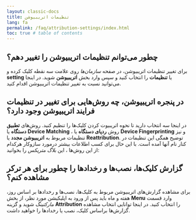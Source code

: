 ```yaml
---
layout: classic-docs
title: تنظیمات اتریبیوشن
lang: fa
permalink: /faq/attribution-settings/index.html
toc: true # table of contents
---
```


## چطور می‌توانم تنظیمات اتریبیوشن را تغییر دهم؟

برای تغییر تنظیمات اتریبیوشن، در صفحه _سازمان‌ها_ روی علامت سه نقطه کلیک کرده و **setting** یا **تنظیمات** را انتخاب کنید و سپس وارد بخش **اتریبیوشن** شوید. در اینجا می‌توانید نسبت به تغییر تنظیمات اتریبیوشن اقدام کنید.

## در پنجره اتریبیوشن، چه روش‌هایی برای تغییر در تنظیمات فرایند اتریبیوشن وجود دارد؟

در اینجا سه انتخاب دارید تا نحوه اتریبیوت کردن کلیک‌ها را تنظیم کنید. روش‌های **تطبیق دستگاه** یا **Device Matching** ، روش **ردپای دستگاه** یا **Device Fingerprinting** و نیز تنظیمات مربوط به **اتریبیوشن مجدد** یا **Reattribution**. توضیح همگی این تنظیمات در کنار نام آنها آمده است. با این حال برای کسب اطلاعات بیشتر درمورد سازوکار هرکدام از این روش‌ها ، این _بلاگ متریکس_ را بخوانید:

## گزارش کلیک‌ها، نصب‌ها و رخدادها را چطور برای هر ترکر مشاهده کنم؟

برای مشاهده گزارش‌های اتریبیوشن مربوط به کلیک‌ها، نصب‌ها و رخدادها بر اساس روز، هفته و ماه باید پس از ورود به اپلیکیشن مورد نظر، از بخش **Menu** وارد قسمت _مارکتینگ_ شوید و گزینه **Attribution** را انتخاب کنید. در اینجا توانایی انتخاب مشاهده گزارش‌ها براساس کلیک، نصب یا رخدادها را خواهید داشت.
